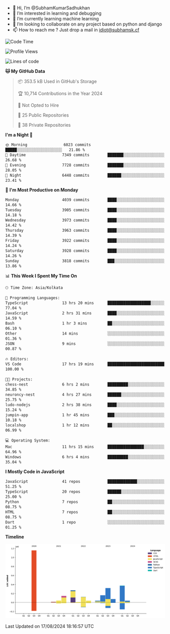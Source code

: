 - 👋 Hi, I’m @SubhamKumarSadhukhan
- 👀 I’m interested in learning and debugging
- 🌱 I’m currently learning machine learning
- 💞️ I’m looking to collaborate on any project based on python and django
- 📫 How to reach me ?
      Just drop a mail in idiot@subhamsk.cf

<!---
SubhamKumarSadhukhan/SubhamKumarSadhukhan is a ✨ special ✨ repository because its `README.md` (this file) appears on your GitHub profile.
You can click the Preview link to take a look at your changes.
--->


<!--START_SECTION:waka-->
![Code Time](http://img.shields.io/badge/Code%20Time-2%2C411%20hrs%206%20mins-blue)

![Profile Views](http://img.shields.io/badge/Profile%20Views-1-blue)

![Lines of code](https://img.shields.io/badge/From%20Hello%20World%20I%27ve%20Written-2.8%20million%20lines%20of%20code-blue)

**🐱 My GitHub Data** 

> 📦 353.5 kB Used in GitHub's Storage 
 > 
> 🏆 10,714 Contributions in the Year 2024
 > 
> 🚫 Not Opted to Hire
 > 
> 📜 25 Public Repositories 
 > 
> 🔑 38 Private Repositories 
 > 
**I'm a Night 🦉** 

```text
🌞 Morning                6023 commits        █████░░░░░░░░░░░░░░░░░░░░   21.86 % 
🌆 Daytime                7349 commits        ███████░░░░░░░░░░░░░░░░░░   26.68 % 
🌃 Evening                7728 commits        ███████░░░░░░░░░░░░░░░░░░   28.05 % 
🌙 Night                  6448 commits        ██████░░░░░░░░░░░░░░░░░░░   23.41 % 
```
📅 **I'm Most Productive on Monday** 

```text
Monday                   4039 commits        ████░░░░░░░░░░░░░░░░░░░░░   14.66 % 
Tuesday                  3905 commits        ████░░░░░░░░░░░░░░░░░░░░░   14.18 % 
Wednesday                3973 commits        ████░░░░░░░░░░░░░░░░░░░░░   14.42 % 
Thursday                 3963 commits        ████░░░░░░░░░░░░░░░░░░░░░   14.39 % 
Friday                   3922 commits        ████░░░░░░░░░░░░░░░░░░░░░   14.24 % 
Saturday                 3928 commits        ████░░░░░░░░░░░░░░░░░░░░░   14.26 % 
Sunday                   3818 commits        ███░░░░░░░░░░░░░░░░░░░░░░   13.86 % 
```


📊 **This Week I Spent My Time On** 

```text
🕑︎ Time Zone: Asia/Kolkata

💬 Programming Languages: 
TypeScript               13 hrs 20 mins      ███████████████████░░░░░░   77.04 % 
JavaScript               2 hrs 31 mins       ████░░░░░░░░░░░░░░░░░░░░░   14.59 % 
Bash                     1 hr 3 mins         ██░░░░░░░░░░░░░░░░░░░░░░░   06.10 % 
Other                    14 mins             ░░░░░░░░░░░░░░░░░░░░░░░░░   01.36 % 
JSON                     9 mins              ░░░░░░░░░░░░░░░░░░░░░░░░░   00.87 % 

🔥 Editors: 
VS Code                  17 hrs 19 mins      █████████████████████████   100.00 % 

🐱‍💻 Projects: 
chess-nest               6 hrs 2 mins        █████████░░░░░░░░░░░░░░░░   34.85 % 
neuroncy-nest            4 hrs 27 mins       ██████░░░░░░░░░░░░░░░░░░░   25.75 % 
ludo-nodejs              2 hrs 38 mins       ████░░░░░░░░░░░░░░░░░░░░░   15.24 % 
jumpin-app               1 hr 45 mins        ███░░░░░░░░░░░░░░░░░░░░░░   10.18 % 
localshop                1 hr 12 mins        ██░░░░░░░░░░░░░░░░░░░░░░░   06.99 % 

💻 Operating System: 
Mac                      11 hrs 15 mins      ████████████████░░░░░░░░░   64.96 % 
Windows                  6 hrs 4 mins        █████████░░░░░░░░░░░░░░░░   35.04 % 
```

**I Mostly Code in JavaScript** 

```text
JavaScript               41 repos            █████████████░░░░░░░░░░░░   51.25 % 
TypeScript               20 repos            ██████░░░░░░░░░░░░░░░░░░░   25.00 % 
Python                   7 repos             ██░░░░░░░░░░░░░░░░░░░░░░░   08.75 % 
HTML                     7 repos             ██░░░░░░░░░░░░░░░░░░░░░░░   08.75 % 
Dart                     1 repo              ░░░░░░░░░░░░░░░░░░░░░░░░░   01.25 % 
```



**Timeline**

![Lines of Code chart](https://raw.githubusercontent.com/SubhamKumarSadhukhan/SubhamKumarSadhukhan/main/assets/bar_graph.png)


 Last Updated on 17/08/2024 18:16:57 UTC
<!--END_SECTION:waka-->
